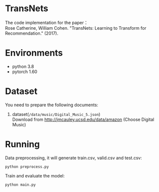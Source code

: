TransNets
===
The code implementation for the paper：  
Rose Catherine, William Cohen. "TransNets: Learning to Transform for Recommendation." (2017).

# Environments
  + python 3.8
  + pytorch 1.60

# Dataset
  You need to prepare the following documents:  
  1. dataset(`/data/music/Digital_Music_5.json`)  
   Download from http://jmcauley.ucsd.edu/data/amazon (Choose Digital Music)

# Running
  Data preprocessing, it will generate train.csv, valid.csv and test.csv:
  ```
  python preprocess.py
  ```
  Train and evaluate the model:
  ```
  python main.py
  ```

